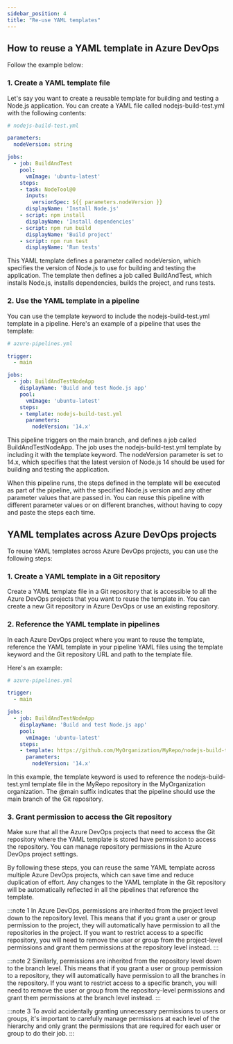 ```yaml
---
sidebar_position: 4
title: "Re-use YAML templates"
---
```


## How to reuse a YAML template in Azure DevOps
Follow the example below:
### 1.  Create a YAML template file
Let's say you want to create a reusable template for building and testing a Node.js application. You can create a YAML file called nodejs-build-test.yml with the following contents:
```yaml
# nodejs-build-test.yml

parameters:
  nodeVersion: string

jobs:
  - job: BuildAndTest
    pool:
      vmImage: 'ubuntu-latest'
    steps:
    - task: NodeTool@0
      inputs:
        versionSpec: ${{ parameters.nodeVersion }}
      displayName: 'Install Node.js'
    - script: npm install
      displayName: 'Install dependencies'
    - script: npm run build
      displayName: 'Build project'
    - script: npm run test
      displayName: 'Run tests'
```

This YAML template defines a parameter called nodeVersion, which specifies the version of Node.js to use for building and testing the application. The template then defines a job called BuildAndTest, which installs Node.js, installs dependencies, builds the project, and runs tests.

### 2.  Use the YAML template in a pipeline
You can use the template keyword to include the nodejs-build-test.yml template in a pipeline. Here's an example of a pipeline that uses the template:
```yaml
# azure-pipelines.yml

trigger:
  - main

jobs:
  - job: BuildAndTestNodeApp
    displayName: 'Build and test Node.js app'
    pool:
      vmImage: 'ubuntu-latest'
    steps:
    - template: nodejs-build-test.yml
      parameters:
        nodeVersion: '14.x'
```
This pipeline triggers on the main branch, and defines a job called BuildAndTestNodeApp. The job uses the nodejs-build-test.yml template by including it with the template keyword. The nodeVersion parameter is set to 14.x, which specifies that the latest version of Node.js 14 should be used for building and testing the application.

When this pipeline runs, the steps defined in the template will be executed as part of the pipeline, with the specified Node.js version and any other parameter values that are passed in. You can reuse this pipeline with different parameter values or on different branches, without having to copy and paste the steps each time.

## YAML templates across Azure DevOps projects
To reuse YAML templates across Azure DevOps projects, you can use the following steps:

###   1. Create a YAML template in a Git repository
Create a YAML template file in a Git repository that is accessible to all the Azure DevOps projects that you want to reuse the template in. You can create a new Git repository in Azure DevOps or use an existing repository.

###   2. Reference the YAML template in pipelines
In each Azure DevOps project where you want to reuse the template, reference the YAML template in your pipeline YAML files using the template keyword and the Git repository URL and path to the template file. 

Here's an example:
```yaml
# azure-pipelines.yml

trigger:
  - main

jobs:
  - job: BuildAndTestNodeApp
    displayName: 'Build and test Node.js app'
    pool:
      vmImage: 'ubuntu-latest'
    steps:
    - template: https://github.com/MyOrganization/MyRepo/nodejs-build-test.yml@main
      parameters:
        nodeVersion: '14.x'

```
In this example, the template keyword is used to reference the nodejs-build-test.yml template file in the MyRepo repository in the MyOrganization organization. The @main suffix indicates that the pipeline should use the main branch of the Git repository.

###   3. Grant permission to access the Git repository
Make sure that all the Azure DevOps projects that need to access the Git repository where the YAML template is stored have permission to access the repository. You can manage repository permissions in the Azure DevOps project settings.

By following these steps, you can reuse the same YAML template across multiple Azure DevOps projects, which can save time and reduce duplication of effort. Any changes to the YAML template in the Git repository will be automatically reflected in all the pipelines that reference the template.


:::note 1
In Azure DevOps, permissions are inherited from the project level down to the repository level. This means that if you grant a user or group permission to the project, they will automatically have permission to all the repositories in the project. If you want to restrict access to a specific repository, you will need to remove the user or group from the project-level permissions and grant them permissions at the repository level instead.
:::

:::note 2
Similarly, permissions are inherited from the repository level down to the branch level. This means that if you grant a user or group permission to a repository, they will automatically have permission to all the branches in the repository. If you want to restrict access to a specific branch, you will need to remove the user or group from the repository-level permissions and grant them permissions at the branch level instead.
:::

:::note 3
To avoid accidentally granting unnecessary permissions to users or groups, it's important to carefully manage permissions at each level of the hierarchy and only grant the permissions that are required for each user or group to do their job.
:::

